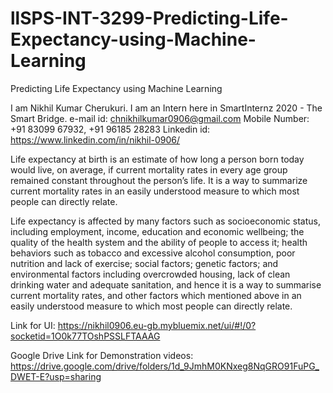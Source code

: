 # llSPS-INT-3299-Predicting-Life-Expectancy-using-Machine-Learning
Predicting Life Expectancy using Machine Learning

I am Nikhil Kumar Cherukuri. I am an Intern here in SmartInternz 2020 - The Smart Bridge.
e-mail id: chnikhilkumar0906@gmail.com
Mobile Number: +91 83099 67932, +91 96185 28283
Linkedin id: https://www.linkedin.com/in/nikhil-0906/

Life expectancy at birth is an estimate of how long a person born today would live, on average, if current mortality rates in every age group remained constant throughout the person’s life. It is a way to summarize current mortality rates in an easily understood measure to which most people can directly relate.

Life expectancy is affected by many factors such as socioeconomic status, including employment, income, education and economic wellbeing; the quality of the health system and the ability of people to access it; health behaviors such as tobacco and excessive alcohol consumption, poor nutrition and lack of exercise; social factors; genetic factors; and environmental factors including overcrowded housing, lack of clean drinking water and adequate sanitation, and hence it is a way to summarise current mortality rates, and other factors which mentioned above in an easily understood measure to which most people can directly relate.


Link for UI:
https://nikhil0906.eu-gb.mybluemix.net/ui/#!/0?socketid=1O0k77TOshPSSLFTAAAG

Google Drive Link for Demonstration videos:
https://drive.google.com/drive/folders/1d_9JmhM0KNxeg8NqGRO91FuPG_DWET-E?usp=sharing
